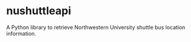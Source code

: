 nushuttleapi
============

A Python library to retrieve Northwestern University shuttle bus location information.
